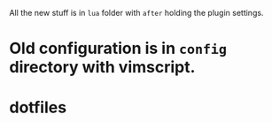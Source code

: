 All the new stuff is in `lua` folder with `after` holding the plugin settings.

Old configuration is in `config` directory with vimscript.
=======
# dotfiles
